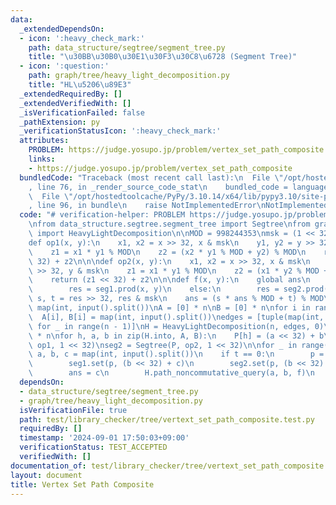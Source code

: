 ```yaml
---
data:
  _extendedDependsOn:
  - icon: ':heavy_check_mark:'
    path: data_structure/segtree/segment_tree.py
    title: "\u30BB\u30B0\u30E1\u30F3\u30C8\u6728 (Segment Tree)"
  - icon: ':question:'
    path: graph/tree/heavy_light_decomposition.py
    title: "HL\u5206\u89E3"
  _extendedRequiredBy: []
  _extendedVerifiedWith: []
  _isVerificationFailed: false
  _pathExtension: py
  _verificationStatusIcon: ':heavy_check_mark:'
  attributes:
    PROBLEM: https://judge.yosupo.jp/problem/vertex_set_path_composite
    links:
    - https://judge.yosupo.jp/problem/vertex_set_path_composite
  bundledCode: "Traceback (most recent call last):\n  File \"/opt/hostedtoolcache/PyPy/3.10.14/x64/lib/pypy3.10/site-packages/onlinejudge_verify/documentation/build.py\"\
    , line 76, in _render_source_code_stat\n    bundled_code = language.bundle(\n\
    \  File \"/opt/hostedtoolcache/PyPy/3.10.14/x64/lib/pypy3.10/site-packages/onlinejudge_verify/languages/python.py\"\
    , line 96, in bundle\n    raise NotImplementedError\nNotImplementedError\n"
  code: "# verification-helper: PROBLEM https://judge.yosupo.jp/problem/vertex_set_path_composite\n\
    \nfrom data_structure.segtree.segment_tree import Segtree\nfrom graph.tree.heavy_light_decomposition\
    \ import HeavyLightDecomposition\n\nMOD = 998244353\nmsk = (1 << 32) - 1\n\n\n\
    def op1(x, y):\n    x1, x2 = x >> 32, x & msk\n    y1, y2 = y >> 32, y & msk\n\
    \    z1 = x1 * y1 % MOD\n    z2 = (x2 * y1 % MOD + y2) % MOD\n    return (z1 <<\
    \ 32) + z2\n\n\ndef op2(x, y):\n    x1, x2 = x >> 32, x & msk\n    y1, y2 = y\
    \ >> 32, y & msk\n    z1 = x1 * y1 % MOD\n    z2 = (x1 * y2 % MOD + x2) % MOD\n\
    \    return (z1 << 32) + z2\n\n\ndef f(x, y):\n    global ans\n    if x <= y:\n\
    \        res = seg1.prod(x, y)\n    else:\n        res = seg2.prod(y, x)\n   \
    \ s, t = res >> 32, res & msk\n    ans = (s * ans % MOD + t) % MOD\n\n\nn, q =\
    \ map(int, input().split())\nA = [0] * n\nB = [0] * n\nfor i in range(n):\n  \
    \  A[i], B[i] = map(int, input().split())\nedges = [tuple(map(int, input().split()))\
    \ for _ in range(n - 1)]\nH = HeavyLightDecomposition(n, edges, 0)\nP = [None]\
    \ * n\nfor h, a, b in zip(H.into, A, B):\n    P[h] = (a << 32) + b\n\nseg1 = Segtree(P,\
    \ op1, 1 << 32)\nseg2 = Segtree(P, op2, 1 << 32)\n\nfor _ in range(q):\n    t,\
    \ a, b, c = map(int, input().split())\n    if t == 0:\n        p = H.into[a]\n\
    \        seg1.set(p, (b << 32) + c)\n        seg2.set(p, (b << 32) + c)\n    else:\n\
    \        ans = c\n        H.path_noncommutative_query(a, b, f)\n        print(ans)\n"
  dependsOn:
  - data_structure/segtree/segment_tree.py
  - graph/tree/heavy_light_decomposition.py
  isVerificationFile: true
  path: test/library_checker/tree/vertext_set_path_composite.test.py
  requiredBy: []
  timestamp: '2024-09-01 17:50:03+09:00'
  verificationStatus: TEST_ACCEPTED
  verifiedWith: []
documentation_of: test/library_checker/tree/vertext_set_path_composite.test.py
layout: document
title: Vertex Set Path Composite
---
```

